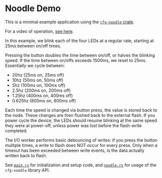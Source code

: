 # Noodle Demo

This is a minimal example application using the [`cfg-noodle` crate](./../crates/cfg-noodle).

For a video of operation, [see here](https://www.youtube.com/watch?v=GUDZICfzQWM).

In this example, we blink each of the four LEDs at a regular rate, starting at 25ms between on/off times.

Pressing the button doubles the time between on/off, or halves the blinking speed. If the time between on/offs exceeds 1500ms, we reset to 25ms. Essentially we cycle between:

* 20hz (25ms on, 25ms off)
* 10hz (50ms on, 50ms off)
* 5hz (100ms on, 100ms off)
* 2.5hz (200ms on, 200ms off)
* 1.25hz (400ms on, 400ms off)
* 0.625hz (800ms on, 800ms off)

Each time the speed is changed via button press, the value is stored back to the node. These changes are then flushed back to the external flash. If you power cycle the device, the LEDs should resume blinking at the same speed they were at power-off, unless power was lost before the flash-write completed.

The I/O worker performs basic debouncing of writes: if you press the button multiple times, a write to flash does NOT occur for every press. Only when a timeout has been exceeded between write events, is the data actually written back to flash.

See [`main.rs`](./nrf52840/src/main.rs) for initialization and setup code, and [`noodle.rs`](./nrf52840/src/noodle.rs) for usage of the `cfg-noodle` library API.
